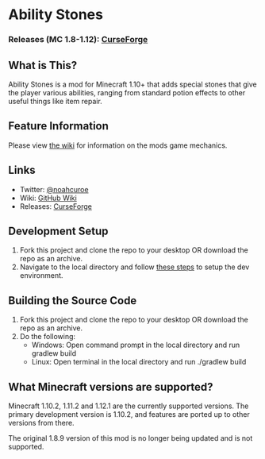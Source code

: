 # Ability Stones

### Releases (MC 1.8-1.12): [CurseForge](https://minecraft.curseforge.com/projects/ability-stones-mod)

## What is This?

Ability Stones is a mod for Minecraft 1.10+ that adds special stones that give the player various abilities, ranging from standard potion effects to other 
useful things like item repair.

## Feature Information

Please view [the wiki](https://github.com/noahc3/AbilityStones/wiki) for information on the mods game mechanics.

## Links

* Twitter: [@noahcuroe](https://www.twitter.com/noahcuroe)
* Wiki: [GitHub Wiki](https://github.com/noahc3/AbilityStones/wiki)
* Releases: [CurseForge](https://minecraft.curseforge.com/projects/ability-stones-mod)

## Development Setup

1. Fork this project and clone the repo to your desktop OR download the repo as an archive.
2. Navigate to the local directory and follow [these steps](http://mcforge.readthedocs.io/en/latest/gettingstarted/#from-zero-to-modding) to setup the dev
environment.

## Building the Source Code

1. Fork this project and clone the repo to your desktop OR download the repo as an archive.
2. Do the following:
	* Windows: Open command prompt in the local directory and run gradlew build
	* Linux: Open terminal in the local directory and run ./gradlew build

## What Minecraft versions are supported?

Minecraft 1.10.2, 1.11.2 and 1.12.1 are the currently supported versions. The primary development version is 1.10.2, and features are ported up to other versions from there.

The original 1.8.9 version of this mod is no longer being updated and is not supported.